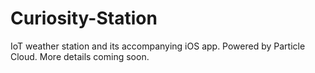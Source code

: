 # Curiosity-Station
IoT weather station and its accompanying iOS app. Powered by Particle Cloud. More details coming soon.
